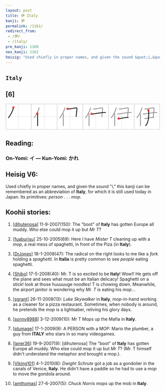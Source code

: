 ```yaml
---
layout: post
title: 伊 Italy
kanji: 伊
permalink: /1161/
redirect_from:
 - /伊/
 - /italy/
pre_kanji: 1160
nex_kanji: 1162
heisig: "Used chiefly in proper names, and given the sound &quot;i,&quot; this kanji can be remembered as an abbreviation of <b>Italy</b>, for which it is still used today in Japan. Its primitives: <i>person</i> . . . <i>mop</i>."
---
```


## `Italy`

## [6]

<div class="stroke"><img src="../images/E4BC8A.png" /></div>

## Reading:

### On-Yomi: イ &mdash; Kun-Yomi: かれ

## Heisig V6:

Used chiefly in proper names, and given the sound &quot;i,&quot; this kanji can be remembered as an abbreviation of <b>Italy</b>, for which it is still used today in Japan. Its primitives: <i>person</i> . . . <i>mop</i>.

## Koohii stories:

1) [<a href="http://kanji.koohii.com/profile/dihutenosa">dihutenosa</a>] 11-9-2007(150): The &quot;boot&quot; of<strong> Italy</strong> has gotten Europe all muddy. Who else could mop it up but <em>Mr T</em>?

2) [<a href="http://kanji.koohii.com/profile/fuaburisu">fuaburisu</a>] 25-10-2005(69): Here I have <em>Mister T</em> cleaning up with a <em>mop</em>, a real mess of spaghetti, in front of the Piza (in<strong> Italy</strong>).

3) [<a href="http://kanji.koohii.com/profile/DrJones">DrJones</a>] 18-1-2008(47): The radical on the right looks to me like a <em>fork</em> holding a <em>spaghetti</em>. In <strong>Italia</strong> is pretty common to see <em>people</em> eating spaghetti.

4) [<a href="http://kanji.koohii.com/profile/Shibo">Shibo</a>] 17-5-2008(40): Mr. T is so excited to be<strong> Italy</strong>! Wow!! He gets off the plane and sees what must be an Italian delicacy! Spaghetti on a stick! look at those huuuuuge noodles! T is chowing down. Meanwhile, the airport janitor is wondering why <em>Mr. T</em> is eating his <em>mop</em>...

5) [<a href="http://kanji.koohii.com/profile/sgrant">sgrant</a>] 26-11-2008(13): <em>Luke Skywalker</em> in<strong> Italy</strong>, <em>mop</em>-in-hand working as a cleaner for a pizza restaurant. Sometimes, when nobody is around, he pretends the <em>mop</em> is a lightsaber, reliving his glory days.

6) [<a href="http://kanji.koohii.com/profile/sonny8988">sonny8988</a>] 3-12-2009(10): Mr T Mops up the Mafia in<strong> Italy</strong>.

7) [<a href="http://kanji.koohii.com/profile/plumage">plumage</a>] 17-1-2009(9): A PERSON with a MOP: Mario the plumber, a guy from<strong> ITALY</strong> who stars in so many videogames.

8) [<a href="http://kanji.koohii.com/profile/laner36">laner36</a>] 19-9-2007(9): [dihutenosa] The &quot;boot&quot; of<strong> Italy</strong> has gotten Europe all muddy. Who else could mop it up but <em>Mr T</em>? (Mr. T himself didn&#039;t understand the metaphor and brought a mop.).

9) [<a href="http://kanji.koohii.com/profile/Viking101">Viking101</a>] 4-1-2010(6): <em>Dwight Schrute</em> got a job as a gondolier in the canals of Venice,<strong> Italy</strong>. He didn&#039;t have a paddle so he had to use a <em>mop</em> to move the gondola around.

10) [<a href="http://kanji.koohii.com/profile/amthomas">amthomas</a>] 27-6-2007(5): <em>Chuck Norris</em> <em>mops</em> up the mob in<strong> Italy</strong>.
